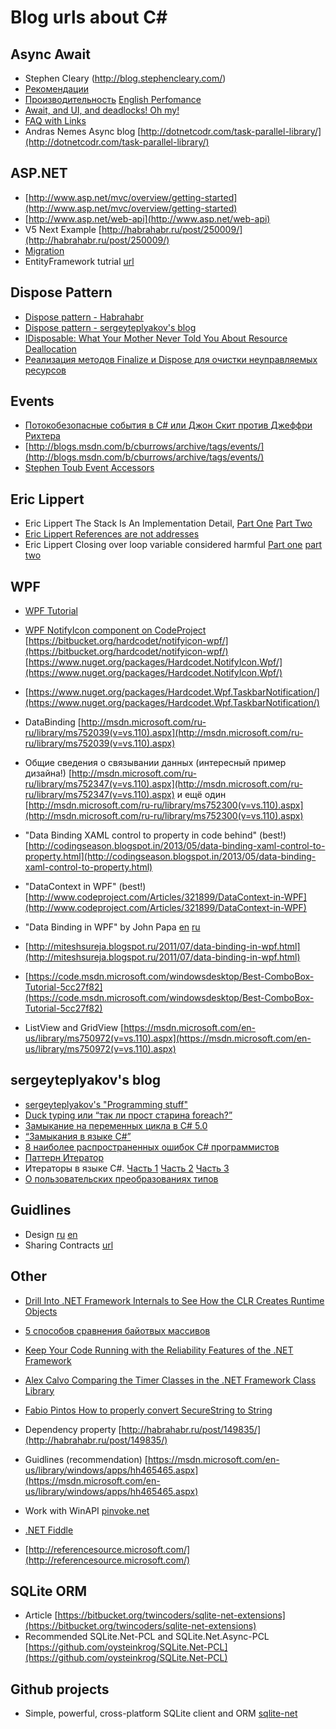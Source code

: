 # Blog urls about C#

## Async Await
-  Stephen Cleary (http://blog.stephencleary.com/)
-  [Рекомендации](http://msdn.microsoft.com/ru-ru/magazine/jj991977.aspx)
-  [Производительность](http://msdn.microsoft.com/ru-ru/magazine/hh456402.aspx) [English Perfomance](http://msdn.microsoft.com/en-us/magazine/hh456402.aspx)
-  [Await, and UI, and deadlocks! Oh my!](http://blogs.msdn.com/b/pfxteam/archive/2011/01/13/10115163.aspx)
-  [FAQ with Links](http://blogs.msdn.com/b/pfxteam/archive/2012/04/12/10293335.aspx)
-  Andras Nemes Async blog [http://dotnetcodr.com/task-parallel-library/](http://dotnetcodr.com/task-parallel-library/)

## ASP.NET
-  [http://www.asp.net/mvc/overview/getting-started](http://www.asp.net/mvc/overview/getting-started)
-  [http://www.asp.net/web-api](http://www.asp.net/web-api)
-  V5 Next Example [http://habrahabr.ru/post/250009/](http://habrahabr.ru/post/250009/)
-  [Migration](https://msdn.microsoft.com/en-us/data/jj591621.aspx)
- EntityFramework tutrial [url](http://www.entityframeworktutorial.net/code-first/database-initialization-in-code-first.aspx)

## Dispose Pattern
-  [Dispose pattern - Habrahabr](http://habrahabr.ru/post/129283/)
-  [Dispose pattern - sergeyteplyakov's blog](http://sergeyteplyakov.blogspot.ru/2011/09/dispose-pattern.html)
-  [IDisposable: What Your Mother Never Told You About Resource Deallocation](http://www.codeproject.com/Articles/29534/IDisposable-What-Your-Mother-Never-Told-You-About)
-  [Реализация методов Finalize и Dispose для очистки неуправляемых ресурсов](http://msdn.microsoft.com/ru-ru/library/vstudio/b1yfkh5e(v=vs.100).aspx)

## Events
-  [Потокобезопасные события в C# или Джон Скит против Джеффри Рихтера](http://habrahabr.ru/post/240385/)
-  [http://blogs.msdn.com/b/cburrows/archive/tags/events/](http://blogs.msdn.com/b/cburrows/archive/tags/events/)
-  [Stephen Toub Event Accessors](http://msdn.microsoft.com/en-us/magazine/cc163533.aspx)

## Eric Lippert
-  Eric Lippert  The Stack Is An Implementation Detail, [Part One](http://blogs.msdn.com/b/ericlippert/archive/2009/04/27/the-stack-is-an-implementation-detail.aspx) [Part Two](http://blogs.msdn.com/b/ericlippert/archive/2009/05/04/the-stack-is-an-implementation-detail-part-two.aspx)
-  [Eric Lippert References are not addresses](http://blogs.msdn.com/b/ericlippert/archive/2009/02/17/references-are-not-addresses.aspx)
-  Eric Lippert Closing over loop variable considered harmful [Part one](http://blogs.msdn.com/b/ericlippert/archive/2009/11/12/closing-over-the-loop-variable-considered-harmful.aspx) [part two](http://blogs.msdn.com/b/ericlippert/archive/2009/11/16/closing-over-the-loop-variable-part-two.aspx)

## WPF
-  [WPF Tutorial](http://wpftutorial.net/Home.html)
-  [WPF NotifyIcon component on CodeProject](http://www.codeproject.com/Articles/36468/WPF-NotifyIcon)
[https://bitbucket.org/hardcodet/notifyicon-wpf/](https://bitbucket.org/hardcodet/notifyicon-wpf/)
[https://www.nuget.org/packages/Hardcodet.NotifyIcon.Wpf/](https://www.nuget.org/packages/Hardcodet.NotifyIcon.Wpf/)
-  [https://www.nuget.org/packages/Hardcodet.Wpf.TaskbarNotification/](https://www.nuget.org/packages/Hardcodet.Wpf.TaskbarNotification/)
-  DataBinding [http://msdn.microsoft.com/ru-ru/library/ms752039(v=vs.110).aspx](http://msdn.microsoft.com/ru-ru/library/ms752039(v=vs.110).aspx)
-  Общие сведения о связывании данных (интересный пример дизайна!) [http://msdn.microsoft.com/ru-ru/library/ms752347(v=vs.110).aspx](http://msdn.microsoft.com/ru-ru/library/ms752347(v=vs.110).aspx) и ещё один [http://msdn.microsoft.com/ru-ru/library/ms752300(v=vs.110).aspx](http://msdn.microsoft.com/ru-ru/library/ms752300(v=vs.110).aspx)

-  "Data Binding XAML control to property in code behind" (best!) [http://codingseason.blogspot.in/2013/05/data-binding-xaml-control-to-property.html](http://codingseason.blogspot.in/2013/05/data-binding-xaml-control-to-property.html)
-  "DataContext in WPF" (best!) [http://www.codeproject.com/Articles/321899/DataContext-in-WPF](http://www.codeproject.com/Articles/321899/DataContext-in-WPF)
-  "Data Binding in WPF" by John Papa [en](https://msdn.microsoft.com/en-us/magazine/cc163299.aspx) [ru](https://msdn.microsoft.com/ru-ru/magazine/cc163299.aspx)
-  [http://miteshsureja.blogspot.ru/2011/07/data-binding-in-wpf.html](http://miteshsureja.blogspot.ru/2011/07/data-binding-in-wpf.html)
-  [https://code.msdn.microsoft.com/windowsdesktop/Best-ComboBox-Tutorial-5cc27f82](https://code.msdn.microsoft.com/windowsdesktop/Best-ComboBox-Tutorial-5cc27f82)
-  ListView and GridView [https://msdn.microsoft.com/en-us/library/ms750972(v=vs.110).aspx](https://msdn.microsoft.com/en-us/library/ms750972(v=vs.110).aspx)


## sergeyteplyakov's blog
-  [sergeyteplyakov's "Programming stuff"](http://sergeyteplyakov.blogspot.ru/)
-  [Duck typing или “так ли прост старина foreach?”](http://sergeyteplyakov.blogspot.ru/2012/08/duck-typing-foreach.html)
-  [Замыкание на переменных цикла в C# 5.0](http://sergeyteplyakov.blogspot.ru/2012/04/c-50.html)
-  [“Замыкания в языке C#”](http://sergeyteplyakov.blogspot.com/2010/04/c.html)
-  [8 наиболее распространенных ошибок C# программистов](http://sergeyteplyakov.blogspot.ru/2013/01/8-c.html)
-  [Паттерн Итератор](http://sergeyteplyakov.blogspot.ru/2014/05/iterator-pattern.html)
-  Итераторы в языке C#. [Часть 1](http://sergeyteplyakov.blogspot.com/2010/06/c-1.html) [Часть 2](http://sergeyteplyakov.blogspot.com/2010/06/c-2.html) [Часть 3](http://sergeyteplyakov.blogspot.ru/2010/06/c-3.html)
-  [О пользовательских преобразованиях типов](http://sergeyteplyakov.blogspot.ru/2013/06/blog-post_13.html)

## Guidlines
-  Design [ru](https://msdn.microsoft.com/ru-ru/library/windows/apps/dn611856.aspx) [en](https://msdn.microsoft.com/en-us/library/windows/apps/dn611856.aspx)
-  Sharing Contracts [url](https://msdn.microsoft.com/en-us/library/windows/apps/xaml/hh871373.aspx)

## Other
-  [Drill Into .NET Framework Internals to See How the CLR Creates Runtime Objects](http://msdn.microsoft.com/en-us/magazine/cc163791.aspx#S6)
-  [5 способов сравнения байотвых массивов](http://habrahabr.ru/post/214841/)
-  [Keep Your Code Running with the Reliability Features of the .NET Framework](http://msdn.microsoft.com/en-us/magazine/cc163716.aspx)
-  [Alex Calvo Comparing the Timer Classes in the .NET Framework Class Library](http://msdn.microsoft.com/en-us/magazine/cc164015.aspx)
-  [Fabio Pintos How to properly convert SecureString to String](http://blogs.msdn.com/b/fpintos/archive/2009/06/12/how-to-properly-convert-securestring-to-string.aspx)
-  Dependency property [http://habrahabr.ru/post/149835/](http://habrahabr.ru/post/149835/)
-  Guidlines (recommendation) [https://msdn.microsoft.com/en-us/library/windows/apps/hh465465.aspx](https://msdn.microsoft.com/en-us/library/windows/apps/hh465465.aspx)
-  Work with WinAPI [pinvoke.net](http://pinvoke.net)

-  [.NET Fiddle](https://dotnetfiddle.net/)
-  [http://referencesource.microsoft.com/](http://referencesource.microsoft.com/)

## SQLite ORM
-  Article [https://bitbucket.org/twincoders/sqlite-net-extensions](https://bitbucket.org/twincoders/sqlite-net-extensions)
-  Recommended SQLite.Net-PCL and SQLite.Net.Async-PCL [https://github.com/oysteinkrog/SQLite.Net-PCL](https://github.com/oysteinkrog/SQLite.Net-PCL)


## Github projects
-  Simple, powerful, cross-platform SQLite client and ORM [sqlite-net](https://github.com/praeclarum/sqlite-net)
